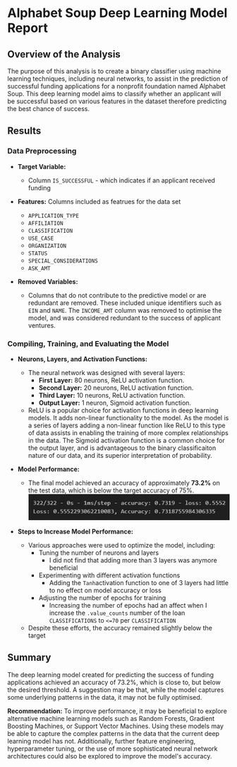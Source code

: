 
# Alphabet Soup Deep Learning Model Report

## Overview of the Analysis

The purpose of this analysis is to create a binary classifier using machine learning techniques, including neural networks, to assist in the prediction of successful funding applications for a nonprofit foundation named Alphabet Soup. This deep learning model aims to classify whether an applicant will be successful based on various features in the dataset therefore predicting the best chance of success.

## Results

### Data Preprocessing

- **Target Variable:**
  - Column `IS_SUCCESSFUL` -  which indicates if an applicant received funding

- **Features:**
  Columns included as featrues for the data set 
  - `APPLICATION_TYPE`
  - `AFFILIATION`
  - `CLASSIFICATION`
  - `USE_CASE`
  - `ORGANIZATION`
  - `STATUS`
  - `SPECIAL_CONSIDERATIONS`
  - `ASK_AMT`  

- **Removed Variables:**
  - Columns that do not contribute to the predictive model or are redundant are removed. These included unique identifiers such as `EIN` and `NAME`.  The `INCOME_AMT` column was removed to optimise the model, and was considered redundant to the success of applicant ventures.

### Compiling, Training, and Evaluating the Model

- **Neurons, Layers, and Activation Functions:**
  - The neural network was designed with several layers:
    - **First Layer:** 80 neurons, ReLU activation function.
    - **Second Layer:** 20 neurons, ReLU activation function.
    - **Third Layer:** 10 neurons, ReLU activation function.
    - **Output Layer:** 1 neuron, Sigmoid activation function.
  - ReLU is a popular choice for activation functions in deep learning models.  It adds non-linear functionality to the model.  As the model is a series of layers adding a non-linear function like ReLU to this type of data assists in enabling the training of more complex relationships in the data. The Sigmoid activation function is a common choice for the output layer, and is advantageous to the binary classificaiton nature of our data, and its superior interpretation of probability.

- **Model Performance:**
  - The final model achieved an accuracy of approximately **73.2%** on the test data, which is below the target accuracy of 75%.
![](https://github.com/rtTAP/Deep-Learning-Challenge/blob/main/Images/Model_Performance.jpeg)

- **Steps to Increase Model Performance:**
  - Various approaches were used to optimize the model, including:
    - Tuning the number of neurons and layers
      - I did not find that adding more than 3 layers was anymore beneficial
    - Experimenting with different activation functions
      - Adding the `Tanh`activation function to one of 3 layers had little to no effect on model accuracy or loss
    - Adjusting the number of epochs for training
      - Increasing the number of epochs had an affect when I increase the `.value_counts` number of the loan `CLASSIFICATIONS` to `<=70` per `CLASSIFICATION`
  - Despite these efforts, the accuracy remained slightly below the target

## Summary

The deep learning model created for predicting the success of funding applications achieved an accuracy of 73.2%, which is close to, but below the desired threshold. A suggestion may be that, while the model captures some underlying patterns in the data, it may not be fully optimised.

**Recommendation:**
To improve performance, it may be beneficial to explore alternative machine learning models such as Random Forests, Gradient Boosting Machines, or Support Vector Machines. Using these models may be able to capture the complex patterns in the data that the current deep learning model has not. Additionally, further feature engineering, hyperparameter tuning, or the use of more sophisticated neural network architectures could also be explored to improve the model's accuracy.
